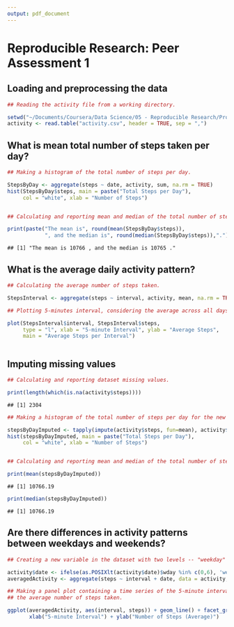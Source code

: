 ```yaml
---
output: pdf_document
---
```

# Reproducible Research: Peer Assessment 1




## Loading and preprocessing the data


```r
## Reading the activity file from a working directory.

setwd("~/Documents/Coursera/Data Science/05 - Reproducible Research/Project 1")
activity <- read.table("activity.csv", header = TRUE, sep = ",")
```


## What is mean total number of steps taken per day?


```r
## Making a histogram of the total number of steps per day.

StepsByDay <- aggregate(steps ~ date, activity, sum, na.rm = TRUE)
hist(StepsByDay$steps, main = paste("Total Steps per Day"), 
     col = "white", xlab = "Number of Steps")
```

<img src="PA1_template_files/figure-html/unnamed-chunk-3-1.png" title="" alt="" style="display: block; margin: auto;" />

```r
## Calculating and reporting mean and median of the total number of steps per day.

print(paste("The mean is", round(mean(StepsByDay$steps)), 
            ", and the median is", round(median(StepsByDay$steps)),"."))
```

```
## [1] "The mean is 10766 , and the median is 10765 ."
```

## What is the average daily activity pattern?


```r
## Calculating the average number of steps taken.

StepsInterval <- aggregate(steps ~ interval, activity, mean, na.rm = TRUE)

## Plotting 5-minutes interval, considering the average across all days.

plot(StepsInterval$interval, StepsInterval$steps, 
     type = "l", xlab = "5-minute Interval", ylab = "Average Steps", 
     main = "Average Steps per Interval")
```

<img src="PA1_template_files/figure-html/unnamed-chunk-4-1.png" title="" alt="" style="display: block; margin: auto;" />

## Imputing missing values


```r
## Calculating and reporting dataset missing values. 

print(length(which(is.na(activity$steps))))
```

```
## [1] 2304
```


```r
## Making a histogram of the total number of steps per day for the new dataset.

stepsByDayImputed <- tapply(impute(activity$steps, fun=mean), activity$date, sum)
hist(stepsByDayImputed, main = paste("Total Steps per Day"), 
     col = "white", xlab = "Number of Steps")
```

<img src="PA1_template_files/figure-html/unnamed-chunk-6-1.png" title="" alt="" style="display: block; margin: auto;" />

```r
## Calculating and reporting mean and median of the total number of steps per day.

print(mean(stepsByDayImputed))
```

```
## [1] 10766.19
```

```r
print(median(stepsByDayImputed))
```

```
## [1] 10766.19
```

## Are there differences in activity patterns between weekdays and weekends?


```r
## Creating a new variable in the dataset with two levels -- "weekday" and "weekend".

activity$date <- ifelse(as.POSIXlt(activity$date)$wday %in% c(0,6), 'weekend', 'weekday')
averagedActivity <- aggregate(steps ~ interval + date, data = activity, mean)

## Making a panel plot containing a time series of the 5-minute interval and 
## the average number of steps taken.

ggplot(averagedActivity, aes(interval, steps)) + geom_line() + facet_grid(date ~ .) + 
       xlab("5-minute Interval") + ylab("Number of Steps (Average)")
```

<img src="PA1_template_files/figure-html/unnamed-chunk-7-1.png" title="" alt="" style="display: block; margin: auto;" />
